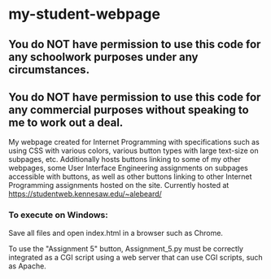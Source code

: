 # my-student-webpage

## You do NOT have permission to use this code for any schoolwork purposes under any circumstances. 

## You do NOT have permission to use this code for any commercial purposes without speaking to me to work out a deal.

My webpage created for Internet Programming with specifications such as using CSS with various colors, various button types with large text-size on subpages, etc. Additionally hosts buttons linking to some of my other webpages, some User Interface Engineering assignments on subpages accessible with buttons, as well as other buttons linking to other Internet Programming assignments hosted on the site. Currently hosted at https://studentweb.kennesaw.edu/~alebeard/

### To execute on Windows:

Save all files and open index.html in a browser such as Chrome. 

To use the "Assignment 5" button, Assignment_5.py must be correctly integrated as a CGI script using a web server that can use CGI scripts, such as Apache.
